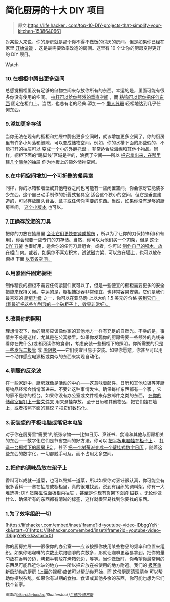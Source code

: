 # 简化厨房的十大 DIY 项目

> 原文:[https://life hacker . com/top-10-DIY-projects-that-simplify-your-kitchen-1538640661](https://lifehacker.com/top-10-diy-projects-that-simplify-your-kitchen-1538640661)

对某些人来说，你的厨房就是那个你不得不做饭的讨厌的房间。但是如果你已经在家里 [开始做饭](https://lifehacker.com/how-can-i-get-more-into-cooking-at-home-5914303) ，这是最需要效率改造的房间。这里有 10 个让你的厨房变得更好的 DIY 项目。

Watch

### 10.在橱柜中腾出更多空间

总感觉橱柜里没有足够的储物空间来存放你所有的东西。幸运的是，里面可能有很多你没有使用的空间。 [拉杆可以给你额外的垂直空间](https://lifehacker.com/use-a-tension-rod-to-create-a-second-shelf-in-your-kitc-5897492) ，而 [粘钩可以帮你把任何东西](http://lifehacker.com/use-adhesive-hooks-to-organize-your-pot-lids-and-save-c-5983833) 固定在柜门上。当然，也总有老的经典:添加一个 [懒人苏珊](http://lifehacker.com/organize-and-maximize-your-pantry-space-with-lazy-susan-1533469876) 轻松地达到几乎任何东西。

### 9.添加更多存储

当你无法在现有的橱柜和抽屉中腾出更多空间时，就该增加更多空间了。你的厨房里有许多小角落和缝隙，可以变成储物空间。例如，你的水槽下面的那些假的、不能打开的抽屉可以 [变成一个小的外翻托盘](https://lifehacker.com/turn-your-fake-unopenable-kitchen-drawers-into-real-st-473799851) ，非常适合放海绵和其他小物品。同样，橱柜下面的“踢脚线”区域是空的，浪费了空间——所以 [把它拿出来，在那里建几个简单的抽屉](http://lifehacker.com/add-extra-storage-to-your-kitchen-with-some-under-cabin-1515037539) 作为地板上的额外储物空间。

### 8.在中间空间增加一个可折叠的餐具室

同样，你的冰箱和墙壁或其他电器之间也可能有一些闲置空间。你会惊讶它能装多少东西。这个自己动手制作的折叠式餐具室 适合这个狭小的空间，但它是垂直建造的，可以存放罐头食品、盒子或任何你需要的东西。当然，如果你没有足够的厨房空间， [这个小版本](http://lifehacker.com/make-a-sliding-spice-rack-for-that-awkward-space-in-you-1460961420) 也可以。

### 7.正确存放您的刀具

把你的刀放在抽屉里 [会让它们更快变钝或擦伤](https://lifehacker.com/keep-your-knives-out-of-the-utensil-drawer-to-keep-them-5908481) ，所以为了让你的刀保持锋利(和有用)，你会想要一些专门的刀存储。当然，你可以为他们买一个刀架，但是 [这个 DIY 刀架](http://lifehacker.com/build-a-diy-schaschlik-knife-block-on-the-cheap-5441608) 也很好用，适合你的任何刀具组合。或者，你可以 [制作自己的积木，放在柜门](http://lifehacker.com/this-diy-cabinet-door-knife-block-keeps-your-blades-at-5994361) 内。或者，如果你不喜欢积木，试试磁力架，可以放在墙上，也可以放在橱柜 下面 [以节省空间。](http://lifehacker.com/hide-your-knife-rack-by-mounting-it-under-the-cabinet-5895650)

### 6.用紧固件固定橱柜

制作精良的橱柜不需要任何紧固件就可以了，但是一些便宜的橱柜需要更多的安全措施来保持关闭。幸运的是，橱柜捕捉器非常便宜，也非常容易安装。它们是我们最喜欢的 [厨房升级](https://lifehacker.com/the-best-kitchen-upgrades-money-can-buy-1498308611) 之一，你可以在亚马逊 上以大约 1.5 美元的价格 [买到它们。(我最近把这些加到我的一个破柜子上，效果非常好)。](http://amzn.to/1f7Ohs3)

### 5.改善你的照明

理想情况下，你的厨房应该像你家的其他地方一样有充足的自然光。不幸的是，事情并不总是这样，尤其是在公寓楼里。如果你发现你的厨房需要一些额外的光线来看你在做什么(或者阅读你的食谱)，考虑安装一些橱柜下的照明。你所需要的只是 [一些发光二极管](https://lifehacker.com/diy-under-cabinet-led-lighting-with-fade-effects-5752674) 或 [冷阴极](http://lifehacker.com/turn-cold-cathode-tubes-into-cheap-under-cabinet-lighti-5413985)——它们便宜且易于安装。如果你愿意，你甚至可以用一个动作感应电源板或类似的东西来实现自动化。

### 4.驯服的反杂波

在一些家庭中，厨房就像是活动的中心——这意味着邮件、日历和其他垃圾等非厨房物品经常会悄悄溜进来。不要让这种事情发生。确保每样东西都有一个家 ，它的家不是你的柜台。如果你没有办公室或文件柜来存放邮件之类的东西， [在你的储藏室里钉上一些文件夹](http://lifehacker.com/diy-paper-management-system-keeps-the-kitchen-counter-c-5736676) 用来悬挂存放。至于日历和其他物品，把它们挂在墙上，或者按照下面的建议 7 把它们数码化。

### 3.安装您的平板电脑或笔记本电脑

对于你在厨房里“需要”的纸张杂物——比如日历、烹饪书、食谱和其他与厨房相关的东西——数字化它们是节省空间的好方法。你可以 [把平板电脑挂在柜子上](https://lifehacker.com/the-3-ipad-or-other-tablet-wall-mount-5639180) 、 [打造一台橱柜下的厨房 PC](http://lifehacker.com/build-an-under-the-cabinet-kitchen-pc-from-an-old-lapto-5196069) ，甚至 [把一个树莓派变成一个壁挂式数字日历](http://lifehacker.com/mount-a-raspberry-pi-powered-google-calendar-on-your-wa-1484219113) 。随着这些东西的数字化，一切都触手可及，而不占用太多空间。

### 2.把你的调味品放在架子上

香料可以成就一道菜，也可以毁掉一道菜，所以如果你对烹饪很认真，你可能会有很多香料——塞在抽屉或橱柜里，真的很难找到。说到有组织的调料架，你有一大堆选择: [DIY 货架](https://lifehacker.com/build-a-minimalist-spice-rack-5177741)[磁性面板](http://lifehacker.com/mount-a-magnetic-spice-rack-for-easy-access-5406177)[柜内抽屉](http://lifehacker.com/the-spice-stack-rack-efficiently-stores-spices-in-your-5789234) ，甚至是你现有货架下面的 [磁铁](http://lifehacker.com/diy-magnetic-spice-rack-doubles-your-shelf-space-5503462) 。无论你做什么，确保所有的东西都有清晰的标签，这样就很容易找到你要找的东西。

### 1.为了效率组织一切

 [https://lifehacker.com/embed/inset/iframe?id=youtube-video-IDbggYeN-kk&start=0](https://lifehacker.com/embed/inset/iframe?id=youtube-video-IDbggYeN-kk&start=0) 

你的厨房抽屉——很像你的办公室——应该按照你使用某些物品的频率和位置来组织。如果你喝咖啡的次数比烘焙咖啡的次数多，那就让咖啡更容易拿到。把你的量勺放在香料旁边，烤箱手套放在烤箱旁边，等等。当你做饭时，你希望你最常用的东西尽可能靠近你站的地方——所以把它放在被使用的地方附近。我们的 [极客重新启动你的厨房](https://lifehacker.com/the-geeks-guide-to-rebooting-your-kitchen-5748309) (上面的视频)应该可以帮助你开始，而 [这份厨房清理清单](http://lifehacker.com/declutter-and-purge-your-kitchen-to-the-necessities-th-5387890) 可以帮助你摆脱杂乱。如果你有过期的食物、食谱或其他多余的东西，你可能也想为它们找个新家。

*<small>画面由</small>*[*<small>bikerriderlondon</small>*](http://www.shutterstock.com/pic-149930045/stock-photo-kitchen-worktop-with-chopped-fruit-and-vegetables-in-urban-apartment.html)*<small>(Shutterstock)</small>*[*<small>兰德尔·德格斯</small>*](http://www.flickr.com/photos/59834630@N07/8219974442)*<small></small>* <small></small> 

<small></small>